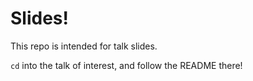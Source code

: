 # Slides!

This repo is intended for talk slides.

`cd` into the talk of interest, and follow the README there!
